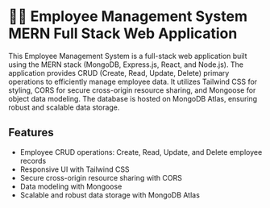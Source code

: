 
# 👨‍💼 Employee Management System MERN Full Stack Web Application
 
This Employee Management System is a full-stack web application built using the MERN stack (MongoDB, Express.js, React, and Node.js). The application provides CRUD (Create, Read, Update, Delete) primary operations to efficiently manage employee data. It utilizes Tailwind CSS for styling, CORS for secure cross-origin resource sharing, and Mongoose for object data modeling. The database is hosted on MongoDB Atlas, ensuring robust and scalable data storage.


## Features

- Employee CRUD operations: Create, Read, Update, and Delete employee records
- Responsive UI with Tailwind CSS
- Secure cross-origin resource sharing with CORS
- Data modeling with Mongoose
- Scalable and robust data storage with MongoDB Atlas
